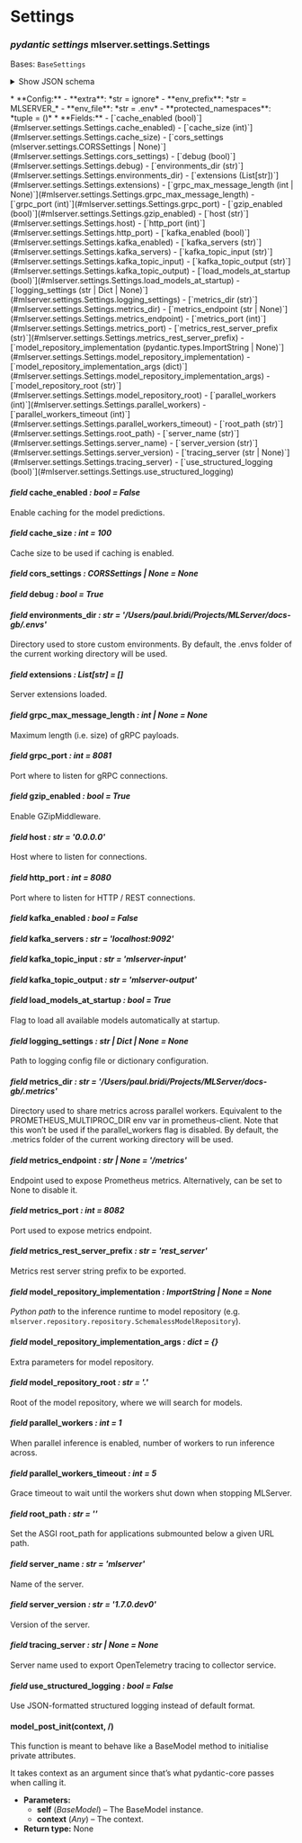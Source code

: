 # Settings

### *pydantic settings* mlserver.settings.Settings

Bases: `BaseSettings`

<p><details  class="autodoc_pydantic_collapsable_json">
<summary>Show JSON schema</summary>
```json
{
   "title": "Settings",
   "type": "object",
   "properties": {
      "debug": {
         "default": true,
         "title": "Debug",
         "type": "boolean"
      },
      "parallel_workers": {
         "default": 1,
         "title": "Parallel Workers",
         "type": "integer"
      },
      "parallel_workers_timeout": {
         "default": 5,
         "title": "Parallel Workers Timeout",
         "type": "integer"
      },
      "environments_dir": {
         "default": "/Users/paul.bridi/Projects/MLServer/docs-gb/.envs",
         "title": "Environments Dir",
         "type": "string"
      },
      "model_repository_implementation": {
         "anyOf": [
            {
               "type": "string"
            },
            {
               "type": "null"
            }
         ],
         "default": null,
         "title": "Model Repository Implementation"
      },
      "model_repository_root": {
         "default": ".",
         "title": "Model Repository Root",
         "type": "string"
      },
      "model_repository_implementation_args": {
         "default": {},
         "title": "Model Repository Implementation Args",
         "type": "object"
      },
      "load_models_at_startup": {
         "default": true,
         "title": "Load Models At Startup",
         "type": "boolean"
      },
      "server_name": {
         "default": "mlserver",
         "title": "Server Name",
         "type": "string"
      },
      "server_version": {
         "default": "1.7.0.dev0",
         "title": "Server Version",
         "type": "string"
      },
      "extensions": {
         "default": [],
         "items": {
            "type": "string"
         },
         "title": "Extensions",
         "type": "array"
      },
      "host": {
         "default": "0.0.0.0",
         "title": "Host",
         "type": "string"
      },
      "http_port": {
         "default": 8080,
         "title": "Http Port",
         "type": "integer"
      },
      "root_path": {
         "default": "",
         "title": "Root Path",
         "type": "string"
      },
      "grpc_port": {
         "default": 8081,
         "title": "Grpc Port",
         "type": "integer"
      },
      "grpc_max_message_length": {
         "anyOf": [
            {
               "type": "integer"
            },
            {
               "type": "null"
            }
         ],
         "default": null,
         "title": "Grpc Max Message Length"
      },
      "cors_settings": {
         "anyOf": [
            {
               "$ref": "#/$defs/CORSSettings"
            },
            {
               "type": "null"
            }
         ],
         "default": null
      },
      "metrics_endpoint": {
         "anyOf": [
            {
               "type": "string"
            },
            {
               "type": "null"
            }
         ],
         "default": "/metrics",
         "title": "Metrics Endpoint"
      },
      "metrics_port": {
         "default": 8082,
         "title": "Metrics Port",
         "type": "integer"
      },
      "metrics_rest_server_prefix": {
         "default": "rest_server",
         "title": "Metrics Rest Server Prefix",
         "type": "string"
      },
      "metrics_dir": {
         "default": "/Users/paul.bridi/Projects/MLServer/docs-gb/.metrics",
         "title": "Metrics Dir",
         "type": "string"
      },
      "use_structured_logging": {
         "default": false,
         "title": "Use Structured Logging",
         "type": "boolean"
      },
      "logging_settings": {
         "anyOf": [
            {
               "type": "string"
            },
            {
               "type": "object"
            },
            {
               "type": "null"
            }
         ],
         "default": null,
         "title": "Logging Settings"
      },
      "kafka_enabled": {
         "default": false,
         "title": "Kafka Enabled",
         "type": "boolean"
      },
      "kafka_servers": {
         "default": "localhost:9092",
         "title": "Kafka Servers",
         "type": "string"
      },
      "kafka_topic_input": {
         "default": "mlserver-input",
         "title": "Kafka Topic Input",
         "type": "string"
      },
      "kafka_topic_output": {
         "default": "mlserver-output",
         "title": "Kafka Topic Output",
         "type": "string"
      },
      "tracing_server": {
         "anyOf": [
            {
               "type": "string"
            },
            {
               "type": "null"
            }
         ],
         "default": null,
         "title": "Tracing Server"
      },
      "cache_enabled": {
         "default": false,
         "title": "Cache Enabled",
         "type": "boolean"
      },
      "cache_size": {
         "default": 100,
         "title": "Cache Size",
         "type": "integer"
      },
      "gzip_enabled": {
         "default": true,
         "title": "Gzip Enabled",
         "type": "boolean"
      }
   },
   "$defs": {
      "CORSSettings": {
         "properties": {
            "allow_origins": {
               "anyOf": [
                  {
                     "items": {
                        "type": "string"
                     },
                     "type": "array"
                  },
                  {
                     "type": "null"
                  }
               ],
               "default": [],
               "title": "Allow Origins"
            },
            "allow_origin_regex": {
               "anyOf": [
                  {
                     "type": "string"
                  },
                  {
                     "type": "null"
                  }
               ],
               "default": null,
               "title": "Allow Origin Regex"
            },
            "allow_credentials": {
               "anyOf": [
                  {
                     "type": "boolean"
                  },
                  {
                     "type": "null"
                  }
               ],
               "default": false,
               "title": "Allow Credentials"
            },
            "allow_methods": {
               "anyOf": [
                  {
                     "items": {
                        "type": "string"
                     },
                     "type": "array"
                  },
                  {
                     "type": "null"
                  }
               ],
               "default": [
                  "GET"
               ],
               "title": "Allow Methods"
            },
            "allow_headers": {
               "anyOf": [
                  {
                     "items": {
                        "type": "string"
                     },
                     "type": "array"
                  },
                  {
                     "type": "null"
                  }
               ],
               "default": [],
               "title": "Allow Headers"
            },
            "expose_headers": {
               "anyOf": [
                  {
                     "items": {
                        "type": "string"
                     },
                     "type": "array"
                  },
                  {
                     "type": "null"
                  }
               ],
               "default": [],
               "title": "Expose Headers"
            },
            "max_age": {
               "anyOf": [
                  {
                     "type": "integer"
                  },
                  {
                     "type": "null"
                  }
               ],
               "default": 600,
               "title": "Max Age"
            }
         },
         "title": "CORSSettings",
         "type": "object"
      }
   }
}
```

</details></p>
* **Config:**
  - **extra**: *str = ignore*
  - **env_prefix**: *str = MLSERVER_*
  - **env_file**: *str = .env*
  - **protected_namespaces**: *tuple = ()*
* **Fields:**
  - [`cache_enabled (bool)`](#mlserver.settings.Settings.cache_enabled)
  - [`cache_size (int)`](#mlserver.settings.Settings.cache_size)
  - [`cors_settings (mlserver.settings.CORSSettings | None)`](#mlserver.settings.Settings.cors_settings)
  - [`debug (bool)`](#mlserver.settings.Settings.debug)
  - [`environments_dir (str)`](#mlserver.settings.Settings.environments_dir)
  - [`extensions (List[str])`](#mlserver.settings.Settings.extensions)
  - [`grpc_max_message_length (int | None)`](#mlserver.settings.Settings.grpc_max_message_length)
  - [`grpc_port (int)`](#mlserver.settings.Settings.grpc_port)
  - [`gzip_enabled (bool)`](#mlserver.settings.Settings.gzip_enabled)
  - [`host (str)`](#mlserver.settings.Settings.host)
  - [`http_port (int)`](#mlserver.settings.Settings.http_port)
  - [`kafka_enabled (bool)`](#mlserver.settings.Settings.kafka_enabled)
  - [`kafka_servers (str)`](#mlserver.settings.Settings.kafka_servers)
  - [`kafka_topic_input (str)`](#mlserver.settings.Settings.kafka_topic_input)
  - [`kafka_topic_output (str)`](#mlserver.settings.Settings.kafka_topic_output)
  - [`load_models_at_startup (bool)`](#mlserver.settings.Settings.load_models_at_startup)
  - [`logging_settings (str | Dict | None)`](#mlserver.settings.Settings.logging_settings)
  - [`metrics_dir (str)`](#mlserver.settings.Settings.metrics_dir)
  - [`metrics_endpoint (str | None)`](#mlserver.settings.Settings.metrics_endpoint)
  - [`metrics_port (int)`](#mlserver.settings.Settings.metrics_port)
  - [`metrics_rest_server_prefix (str)`](#mlserver.settings.Settings.metrics_rest_server_prefix)
  - [`model_repository_implementation (pydantic.types.ImportString | None)`](#mlserver.settings.Settings.model_repository_implementation)
  - [`model_repository_implementation_args (dict)`](#mlserver.settings.Settings.model_repository_implementation_args)
  - [`model_repository_root (str)`](#mlserver.settings.Settings.model_repository_root)
  - [`parallel_workers (int)`](#mlserver.settings.Settings.parallel_workers)
  - [`parallel_workers_timeout (int)`](#mlserver.settings.Settings.parallel_workers_timeout)
  - [`root_path (str)`](#mlserver.settings.Settings.root_path)
  - [`server_name (str)`](#mlserver.settings.Settings.server_name)
  - [`server_version (str)`](#mlserver.settings.Settings.server_version)
  - [`tracing_server (str | None)`](#mlserver.settings.Settings.tracing_server)
  - [`use_structured_logging (bool)`](#mlserver.settings.Settings.use_structured_logging)

#### *field* cache_enabled *: bool* *= False*

Enable caching for the model predictions.

#### *field* cache_size *: int* *= 100*

Cache size to be used if caching is enabled.

#### *field* cors_settings *: CORSSettings | None* *= None*

#### *field* debug *: bool* *= True*

#### *field* environments_dir *: str* *= '/Users/paul.bridi/Projects/MLServer/docs-gb/.envs'*

Directory used to store custom environments.
By default, the .envs folder of the current working directory will be
used.

#### *field* extensions *: List[str]* *= []*

Server extensions loaded.

#### *field* grpc_max_message_length *: int | None* *= None*

Maximum length (i.e. size) of gRPC payloads.

#### *field* grpc_port *: int* *= 8081*

Port where to listen for gRPC connections.

#### *field* gzip_enabled *: bool* *= True*

Enable GZipMiddleware.

#### *field* host *: str* *= '0.0.0.0'*

Host where to listen for connections.

#### *field* http_port *: int* *= 8080*

Port where to listen for HTTP / REST connections.

#### *field* kafka_enabled *: bool* *= False*

#### *field* kafka_servers *: str* *= 'localhost:9092'*

#### *field* kafka_topic_input *: str* *= 'mlserver-input'*

#### *field* kafka_topic_output *: str* *= 'mlserver-output'*

#### *field* load_models_at_startup *: bool* *= True*

Flag to load all available models automatically at startup.

#### *field* logging_settings *: str | Dict | None* *= None*

Path to logging config file or dictionary configuration.

#### *field* metrics_dir *: str* *= '/Users/paul.bridi/Projects/MLServer/docs-gb/.metrics'*

Directory used to share metrics across parallel workers.
Equivalent to the PROMETHEUS_MULTIPROC_DIR env var in
prometheus-client.
Note that this won’t be used if the parallel_workers flag is disabled.
By default, the .metrics folder of the current working directory will be
used.

#### *field* metrics_endpoint *: str | None* *= '/metrics'*

Endpoint used to expose Prometheus metrics. Alternatively, can be set to
None to disable it.

#### *field* metrics_port *: int* *= 8082*

Port used to expose metrics endpoint.

#### *field* metrics_rest_server_prefix *: str* *= 'rest_server'*

Metrics rest server string prefix to be exported.

#### *field* model_repository_implementation *: ImportString | None* *= None*

*Python path* to the inference runtime to model repository (e.g.
`mlserver.repository.repository.SchemalessModelRepository`).

#### *field* model_repository_implementation_args *: dict* *= {}*

Extra parameters for model repository.

#### *field* model_repository_root *: str* *= '.'*

Root of the model repository, where we will search for models.

#### *field* parallel_workers *: int* *= 1*

When parallel inference is enabled, number of workers to run inference
across.

#### *field* parallel_workers_timeout *: int* *= 5*

Grace timeout to wait until the workers shut down when stopping MLServer.

#### *field* root_path *: str* *= ''*

Set the ASGI root_path for applications submounted below a given URL path.

#### *field* server_name *: str* *= 'mlserver'*

Name of the server.

#### *field* server_version *: str* *= '1.7.0.dev0'*

Version of the server.

#### *field* tracing_server *: str | None* *= None*

Server name used to export OpenTelemetry tracing to collector service.

#### *field* use_structured_logging *: bool* *= False*

Use JSON-formatted structured logging instead of default format.

#### model_post_init(context, /)

This function is meant to behave like a BaseModel method to initialise private attributes.

It takes context as an argument since that’s what pydantic-core passes when calling it.

* **Parameters:**
  * **self** (*BaseModel*) – The BaseModel instance.
  * **context** (*Any*) – The context.
* **Return type:**
  None
